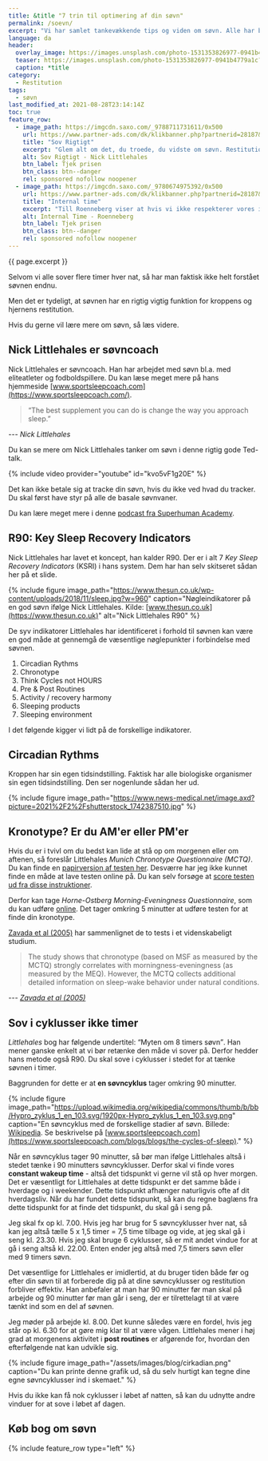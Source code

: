 ```yaml
---
title: &title "7 trin til optimering af din søvn"
permalink: /soevn/
excerpt: "Vi har samlet tankevækkende tips og viden om søvn. Alle har brug for at sove godt for at fungere. Her kan du læse mere om søvnen og nødvendigheden for restitution."
language: da
header:
  overlay_image: https://images.unsplash.com/photo-1531353826977-0941b4779a1c?ixid=MnwxMjA3fDB8MHxwaG90by1wYWdlfHx8fGVufDB8fHx8&ixlib=rb-1.2.1&auto=format&fit=crop&w=1900&q=5
  teaser: https://images.unsplash.com/photo-1531353826977-0941b4779a1c?ixid=MnwxMjA3fDB8MHxwaG90by1wYWdlfHx8fGVufDB8fHx8&ixlib=rb-1.2.1&auto=format&fit=crop&w=400&q=5
  caption: *title
category:
  - Restitution
tags:
  - søvn
last_modified_at: 2021-08-28T23:14:14Z
toc: true
feature_row:
  - image_path: https://imgcdn.saxo.com/_9788711731611/0x500
    url: https://www.partner-ads.com/dk/klikbanner.php?partnerid=28187&bannerid=43264&htmlurl=https://www.saxo.com/dk/sov-rigtigt_nick-littlehales_epub_9788711724569
    title: "Sov Rigtigt"
    excerpt: "Glem alt om det, du troede, du vidste om søvn. Restitution er noget, der kan foregå hele døgnet rundt, ikke kun om natten – restitutionsprocessen er en konstant rytme, som vi alle må lære at følge. Så hvis du vil starte i dag, betyder det lige nu – ikke når du går i seng i aften. - Nick Littlehales"
    alt: Sov Rigtigt - Nick Littlehales
    btn_label: Tjek prisen
    btn_class: btn--danger
    rel: sponsored nofollow noopener
  - image_path: https://imgcdn.saxo.com/_9780674975392/0x500
    url: https://www.partner-ads.com/dk/klikbanner.php?partnerid=28187&bannerid=43264&htmlurl=https://www.saxo.com/dk/internal-time_till-roenneberg_paperback_9780674975392
    title: "Internal time"
    excerpt: "Till Roenneberg viser at hvis vi ikke respekterer vores indre ur, så risikerer vi at være i kronisk søvnunderskud, hvilket kan få os til at ryge, tage på i vægt, føle os deprimeret og blive syge. Hvis man forstår den indre tid, så kan vi også leve bedre. Till Roenneberg står bl.a. bag Munich Chronotype Questionnaire (MCTQ)."
    alt: Internal Time - Roenneberg
    btn_label: Tjek prisen
    btn_class: btn--danger
    rel: sponsored nofollow noopener
---
```


{{ page.excerpt }}

Selvom vi alle sover flere timer hver nat, så har man faktisk ikke helt forstået søvnen endnu.

Men det er tydeligt, at søvnen har en rigtig vigtig funktion for kroppens og hjernens restitution.

Hvis du gerne vil lære mere om søvn, så læs videre.

## Nick Littlehales er søvncoach

Nick Littlehales er søvncoach. Han har arbejdet med søvn bl.a. med eliteatleter og fodboldspillere. Du kan læse meget mere på hans hjemmeside [www.sportsleepcoach.com](https://www.sportsleepcoach.com/).

> “The best supplement you can do is change the way you approach sleep.”

--- <cite>Nick Littlehales</cite>

Du kan se mere om Nick Littlehales tanker om søvn i denne rigtig gode Ted-talk.

{% include video provider="youtube" id="kvo5vF1g20E" %}

Det kan ikke betale sig at tracke din søvn, hvis du ikke ved hvad du tracker. Du skal først have styr på alle de basale søvnvaner.

Du kan lære meget mere i denne [podcast fra Superhuman Academy](https://superhumanacademy.com/podcast/improve-sleep-with-nick-littlehales-sleep-coach-to-the-worlds-best-athletes/).

## R90: Key Sleep Recovery Indicators

Nick Littlehales har lavet et koncept, han kalder R90. Der er i alt 7 *Key Sleep Recovery Indicators* (KSRI) i hans system. Dem har han selv skitseret sådan her på et slide.

{% include figure image_path="https://www.thesun.co.uk/wp-content/uploads/2018/11/sleep.jpg?w=960" caption="Nøgleindikatorer på en god søvn ifølge Nick Littlehales. Kilde: [www.thesun.co.uk](https://www.thesun.co.uk)" alt="Nick Littlehales R90" %}

De syv indikatorer Littlehales har identificeret i forhold til søvnen kan være en god måde at gennemgå de væsentlige nøglepunkter i forbindelse med søvnen.

1. Circadian Rythms
2. Chronotype
3. Think Cycles not HOURS
4. Pre & Post Routines
5. Activity / recovery harmony
6. Sleeping products
7. Sleeping environment

I det følgende kigger vi lidt på de forskellige indikatorer.

## Circadian Rythms

Kroppen har sin egen tidsindstilling. Faktisk har alle biologiske organismer sin egen tidsindstilling. Den ser nogenlunde sådan her ud.

{% include figure image_path="https://www.news-medical.net/image.axd?picture=2021%2F2%2Fshutterstock_1742387510.jpg" %}

## Kronotype? Er du AM'er eller PM'er

Hvis du er i tvivl om du bedst kan lide at stå op om morgenen eller om aftenen, så foreslår Littlehales *Munich Chronotype Questionnaire (MCTQ)*. Du kan finde en [papirversion af testen her](https://www.thewep.org/documentations/mctq). Desværre har jeg ikke kunnet finde en måde at lave testen online på. Du kan selv forsøge at [score testen ud fra disse instruktioner](https://www.med.upenn.edu/cbti/assets/user-content/documents/Munich%20Chronotype%20Questionnaire%20(MCTQ).pdf).

Derfor kan tage *Horne-Ostberg Morning-Eveningness Questionnaire*, som du kan udføre [online](http://www.cet-surveys.com/index.php?sid=61524). Det tager omkring 5 minutter at udføre testen for at finde din kronotype.

[Zavada et al (2005)](https://www.researchgate.net/publication/7722575_Comparison_of_the_Munich_Chronotype_Questionnaire_with_the_Horne-Ostberg's_Morningness-Eveningness_Score) har sammenlignet de to tests i et videnskabeligt studium.

> The study shows that chronotype (based on MSF as measured by the MCTQ) strongly correlates with morningness-eveningness (as measured by the MEQ). However, the MCTQ collects additional detailed information on sleep-wake behavior under natural conditions.

--- <cite>[Zavada et al (2005)](https://www.researchgate.net/publication/7722575_Comparison_of_the_Munich_Chronotype_Questionnaire_with_the_Horne-Ostberg's_Morningness-Eveningness_Score)</cite>

## Sov i cyklusser ikke timer

<cite>Littlehales</cite> bog har følgende undertitel: <q>Myten om 8 timers søvn</q>. Han mener ganske enkelt at vi bør retænke den måde vi sover på. Derfor hedder hans metode også R90. Du skal sove i cyklusser i stedet for at tænke søvnen i timer.

Baggrunden for dette er at **en søvncyklus** tager omkring 90 minutter.

{% include figure image_path="https://upload.wikimedia.org/wikipedia/commons/thumb/b/bb/Hypro_zyklus_1_en_103.svg/1920px-Hypro_zyklus_1_en_103.svg.png" caption="En søvncyklus med de forskellige stadier af søvn. Billede: [Wikipedia](https://en.wikipedia.org/wiki/Sleep_cycle). Se beskrivelse på [www.sportsleepcoach.com](https://www.sportsleepcoach.com/blogs/blogs/the-cycles-of-sleep)." %}

Når en søvncyklus tager 90 minutter, så bør man ifølge Littlehales altså i stedet tænke i 90 minutters søvncyklusser. Derfor skal vi finde vores **constant wakeup time** - altså det tidspunkt vi gerne vil stå op hver morgen. Det er væsentligt for Littlehales at dette tidspunkt er det samme både i hverdage og i weekender. Dette tidspunkt afhænger naturligvis ofte af dit hverdagsliv. Når du har fundet dette tidspunkt, så kan du regne baglæns fra dette tidspunkt for at finde det tidspunkt, du skal gå i seng på.

Jeg skal fx op kl. 7.00. Hvis jeg har brug for 5 søvncyklusser hver nat, så kan jeg altså tælle 5 x 1,5 timer = 7,5 time tilbage og vide, at jeg skal gå i seng kl. 23.30. Hvis jeg skal bruge 6 cyklusser, så er mit andet vindue for at gå i seng altså kl. 22.00. Enten ender jeg altså med 7,5 timers søvn eller med 9 timers søvn.

Det væsentlige for Littlehales er imidlertid, at du bruger tiden både før og efter din søvn til at forberede dig på at dine søvncyklusser og restitution forbliver effektiv. Han anbefaler at man har 90 minutter før man skal på arbejde og 90 minutter før man går i seng, der er tilrettelagt til at være tænkt ind som en del af søvnen.

Jeg møder på arbejde kl. 8.00. Det kunne således være en fordel, hvis jeg står op kl. 6.30 for at gøre mig klar til at være vågen. Littlehales mener i høj grad at morgenens aktivitet i **post routines** er afgørende for, hvordan den efterfølgende nat kan udvikle sig.

{% include figure image_path="/assets/images/blog/cirkadian.png" caption="Du kan printe denne grafik ud, så du selv hurtigt kan tegne dine egne søvncyklusser ind i skemaet." %}

Hvis du ikke kan få nok cyklusser i løbet af natten, så kan du udnytte andre vinduer for at sove i løbet af dagen.

## Køb bog om søvn

{% include feature_row type="left" %}
